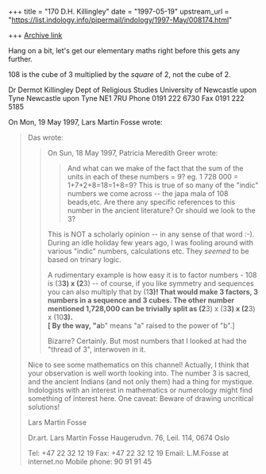 +++
title = "170 D.H. Killingley"
date = "1997-05-19"
upstream_url = "https://list.indology.info/pipermail/indology/1997-May/008174.html"

+++
[Archive link](https://list.indology.info/pipermail/indology/1997-May/008174.html)

Hang on a bit, let's get our elementary maths right before this gets any
further. 

108 is the cube of 3 multiplied by the _square_ of 2, not the cube of 2. 

Dr Dermot Killingley
Dept of Religious Studies
University of Newcastle upon Tyne
Newcastle upon Tyne NE1 7RU
Phone 0191 222 6730    Fax 0191 222 5185

On Mon, 19 May 1997, Lars Martin Fosse wrote:

> Das wrote:
> 
> >On Sun, 18 May 1997, Patricia Meredith Greer wrote:
> >
> >> And what can we make of the fact that the sum of the units 
> >> in each of these numbers = 9? eg. 1 728 000 = 
> >> 1+7+2+8=18=1+8=9?  This is true of so many of the "indic" 
> >> numbers we come across -- the japa mala of 108 beads,etc. 
> >> Are there any specific references to this number in the 
> >> ancient literature? Or should we look to the 3?  
> >
> >This is NOT a scholarly opinion -- in any sense of that word :-). 
> >During an idle holiday few years ago, I was fooling around with
> >various "indic" numbers, calculations etc.  They *seemed* to be 
> >based on trinary logic.
> >
> >A rudimentary example is how easy it is to factor numbers - 108
> >is (3**3) x (2**3) --  of course, if you like symmetry and sequences
> >you can also multiply that by (1**3)!  That would make 3 factors, 
> >3 numbers in a sequence and 3 cubes.  The other number mentioned 
> >1,728,000 can be trivially split as (2**3) x (3**3) x (2**3) x (10**3).  
> >[ By the way, "a**b" means "a" raised to the power of "b".]
> >
> >Bizarre?  Certainly.  But most numbers that I looked at had the 
> >"thread of 3", interwoven in it.
> 
> Nice to see some mathematics on this channel! Actually, I think that your
> observation is well worth looking into. The number 3 is sacred, and the
> ancient Indians (and not only them) had a thing for mystique. Indologists
> with an interest in mathematics or numerology might find something of
> interest here. One caveat: Beware of drawing uncritical solutions!
> 
> Lars Martin Fosse
> 
> 
> Dr.art. Lars Martin Fosse
> Haugerudvn. 76, Leil. 114,
> 0674 Oslo
> 
> Tel: +47 22 32 12 19
> Fax: +47 22 32 12 19
> Email: L.M.Fosse at internet.no
> Mobile phone: 90 91 91 45
> 
> 
> 





